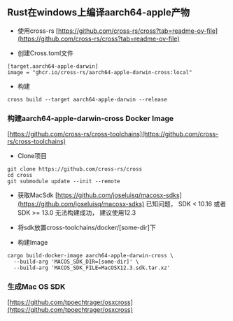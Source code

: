 ## Rust在windows上编译aarch64-apple产物

- 使用cross-rs
[https://github.com/cross-rs/cross?tab=readme-ov-file](https://github.com/cross-rs/cross?tab=readme-ov-file)

- 创建Cross.toml文件

```
[target.aarch64-apple-darwin]
image = "ghcr.io/cross-rs/aarch64-apple-darwin-cross:local"
```

- 构建
```shell
cross build --target aarch64-apple-darwin --release
```

### 构建aarch64-apple-darwin-cross Docker Image

[https://github.com/cross-rs/cross-toolchains](https://github.com/cross-rs/cross-toolchains)

- Clone项目
```shell
git clone https://github.com/cross-rs/cross
cd cross
git submodule update --init --remote
```

- 获取MacSdk
[https://github.com/joseluisq/macosx-sdks](https://github.com/joseluisq/macosx-sdks)
已知问题，  SDK < 10.16 或者 SDK >= 13.0 无法构建成功， 建议使用12.3

- 将sdk放置cross-toolchains/docker/[some-dir]下
- 构建Image
```shell
cargo build-docker-image aarch64-apple-darwin-cross \
  --build-arg 'MACOS_SDK_DIR=[some-dir]' \
  --build-arg 'MACOS_SDK_FILE=MacOSX12.3.sdk.tar.xz'
```

### 生成Mac OS SDK

[https://github.com/tpoechtrager/osxcross](https://github.com/tpoechtrager/osxcross)




